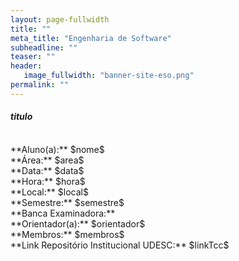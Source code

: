 ```yaml
---
layout: page-fullwidth
title: ""
meta_title: "Engenharia de Software"
subheadline: ""
teaser: ""
header:
   image_fullwidth: "banner-site-eso.png"
permalink: ""
---
```


#### **$titulo$**
<br>
**Aluno(a):** $nome$
<br>
**Área:** $area$
<br>
**Data:** $data$
<br>
**Hora:** $hora$
<br>
**Local:** $local$
<br>
**Semestre:** $semestre$
<br>
**Banca Examinadora:**
<br>
**Orientador(a):** $orientador$
<br>
**Membros:** $membros$
<br>
**Link Repositório Institucional UDESC:** $linkTcc$